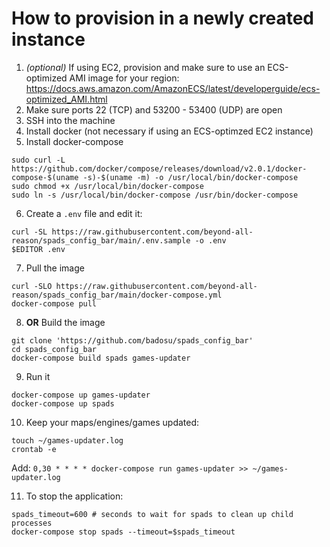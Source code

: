 # How to provision in a newly created instance

1. _(optional)_ If using EC2, provision and make sure to use an ECS-optimized AMI image for your region: https://docs.aws.amazon.com/AmazonECS/latest/developerguide/ecs-optimized_AMI.html
2. Make sure ports 22 (TCP) and 53200 - 53400 (UDP) are open
3. SSH into the machine
4. Install docker (not necessary if using an ECS-optimzed EC2 instance)
5. Install docker-compose

```
sudo curl -L https://github.com/docker/compose/releases/download/v2.0.1/docker-compose-$(uname -s)-$(uname -m) -o /usr/local/bin/docker-compose
sudo chmod +x /usr/local/bin/docker-compose
sudo ln -s /usr/local/bin/docker-compose /usr/bin/docker-compose
```

6. Create a `.env` file and edit it:

```
curl -SL https://raw.githubusercontent.com/beyond-all-reason/spads_config_bar/main/.env.sample -o .env
$EDITOR .env
```

7. Pull the image

```
curl -SLO https://raw.githubusercontent.com/beyond-all-reason/spads_config_bar/main/docker-compose.yml
docker-compose pull
```

8. **OR** Build the image
```
git clone 'https://github.com/badosu/spads_config_bar'
cd spads_config_bar
docker-compose build spads games-updater
```

9. Run it

```
docker-compose up games-updater
docker-compose up spads
```
10. Keep your maps/engines/games updated:

```
touch ~/games-updater.log
crontab -e
```

Add: `0,30 * * * * docker-compose run games-updater >> ~/games-updater.log`

11. To stop the application:

```
spads_timeout=600 # seconds to wait for spads to clean up child processes
docker-compose stop spads --timeout=$spads_timeout
```
